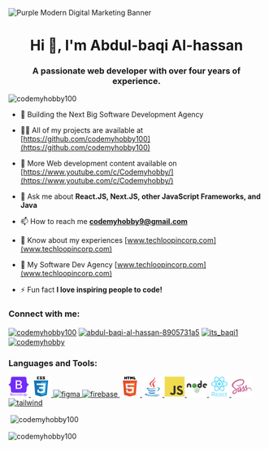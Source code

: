 ![Purple Modern Digital Marketing Banner](https://user-images.githubusercontent.com/65310505/184858405-30f9b489-f152-458b-b7c2-038e8f240382.png)


<h1 align="center">Hi 👋, I'm Abdul-baqi Al-hassan</h1>
<h3 align="center">A passionate web developer with over four years of experience.</h3>

<p align="left"> <img src="https://komarev.com/ghpvc/?username=codemyhobby100&label=Profile%20views&color=0e75b6&style=flat" alt="codemyhobby100" /> </p>

- 🔭 Building the Next Big Software Development Agency

- 👨‍💻 All of my projects are available at [https://github.com/codemyhobby100](https://github.com/codemyhobby100)

- 📝 More Web development content available on [https://www.youtube.com/c/Codemyhobby/](https://www.youtube.com/c/Codemyhobby/)

- 💬 Ask me about **React.JS, Next.JS, other JavaScript Frameworks, and Java**

- 📫 How to reach me **codemyhobby9@gmail.com**

- 📄 Know about my experiences [www.techloopincorp.com](www.techloopincorp.com)

- 📄 My Software Dev Agency [www.techloopincorp.com](www.techloopincorp.com)

- ⚡ Fun fact **I love inspiring people to code!**

<h3 align="left">Connect with me:</h3>
<p align="left">
<a href="https://codepen.io/codemyhobby100" target="blank"><img align="center" src="https://raw.githubusercontent.com/rahuldkjain/github-profile-readme-generator/master/src/images/icons/Social/codepen.svg" alt="codemyhobby100" height="30" width="40" /></a>
<a href="https://linkedin.com/in/abdul-baqi-al-hassan-8905731a5" target="blank"><img align="center" src="https://raw.githubusercontent.com/rahuldkjain/github-profile-readme-generator/master/src/images/icons/Social/linked-in-alt.svg" alt="abdul-baqi-al-hassan-8905731a5" height="30" width="40" /></a>
<a href="https://instagram.com/its_baqi1" target="blank"><img align="center" src="https://raw.githubusercontent.com/rahuldkjain/github-profile-readme-generator/master/src/images/icons/Social/instagram.svg" alt="its_baqi1" height="30" width="40" /></a>
<a href="https://www.youtube.com/c/codemyhobby" target="blank"><img align="center" src="https://raw.githubusercontent.com/rahuldkjain/github-profile-readme-generator/master/src/images/icons/Social/youtube.svg" alt="codemyhobby" height="30" width="40" /></a>
</p>

<h3 align="left">Languages and Tools:</h3>
<p align="left"> <a href="https://getbootstrap.com" target="_blank" rel="noreferrer"> <img src="https://raw.githubusercontent.com/devicons/devicon/master/icons/bootstrap/bootstrap-plain-wordmark.svg" alt="bootstrap" width="40" height="40"/> </a> <a href="https://www.w3schools.com/css/" target="_blank" rel="noreferrer"> <img src="https://raw.githubusercontent.com/devicons/devicon/master/icons/css3/css3-original-wordmark.svg" alt="css3" width="40" height="40"/> </a> <a href="https://www.figma.com/" target="_blank" rel="noreferrer"> <img src="https://www.vectorlogo.zone/logos/figma/figma-icon.svg" alt="figma" width="40" height="40"/> </a> <a href="https://firebase.google.com/" target="_blank" rel="noreferrer"> <img src="https://www.vectorlogo.zone/logos/firebase/firebase-icon.svg" alt="firebase" width="40" height="40"/> </a> <a href="https://www.w3.org/html/" target="_blank" rel="noreferrer"> <img src="https://raw.githubusercontent.com/devicons/devicon/master/icons/html5/html5-original-wordmark.svg" alt="html5" width="40" height="40"/> </a> <a href="https://www.java.com" target="_blank" rel="noreferrer"> <img src="https://raw.githubusercontent.com/devicons/devicon/master/icons/java/java-original.svg" alt="java" width="40" height="40"/> </a> <a href="https://developer.mozilla.org/en-US/docs/Web/JavaScript" target="_blank" rel="noreferrer"> <img src="https://raw.githubusercontent.com/devicons/devicon/master/icons/javascript/javascript-original.svg" alt="javascript" width="40" height="40"/> </a> <a href="https://nodejs.org" target="_blank" rel="noreferrer"> <img src="https://raw.githubusercontent.com/devicons/devicon/master/icons/nodejs/nodejs-original-wordmark.svg" alt="nodejs" width="40" height="40"/> </a> <a href="https://reactjs.org/" target="_blank" rel="noreferrer"> <img src="https://raw.githubusercontent.com/devicons/devicon/master/icons/react/react-original-wordmark.svg" alt="react" width="40" height="40"/> </a> <a href="https://sass-lang.com" target="_blank" rel="noreferrer"> <img src="https://raw.githubusercontent.com/devicons/devicon/master/icons/sass/sass-original.svg" alt="sass" width="40" height="40"/> </a> <a href="https://tailwindcss.com/" target="_blank" rel="noreferrer"> <img src="https://www.vectorlogo.zone/logos/tailwindcss/tailwindcss-icon.svg" alt="tailwind" width="40" height="40"/> </a> </p>

<p>&nbsp;<img align="center" src="https://github-readme-stats.vercel.app/api?username=codemyhobby100&show_icons=true&locale=en" alt="codemyhobby100" /></p>

<p><img align="center" src="https://github-readme-streak-stats.herokuapp.com/?user=codemyhobby100&" alt="codemyhobby100" /></p>

